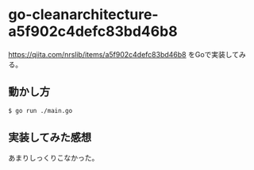 # go-cleanarchitecture-a5f902c4defc83bd46b8
https://qiita.com/nrslib/items/a5f902c4defc83bd46b8 をGoで実装してみる。

## 動かし方
```bash
$ go run ./main.go
```

## 実装してみた感想
あまりしっくりこなかった。
